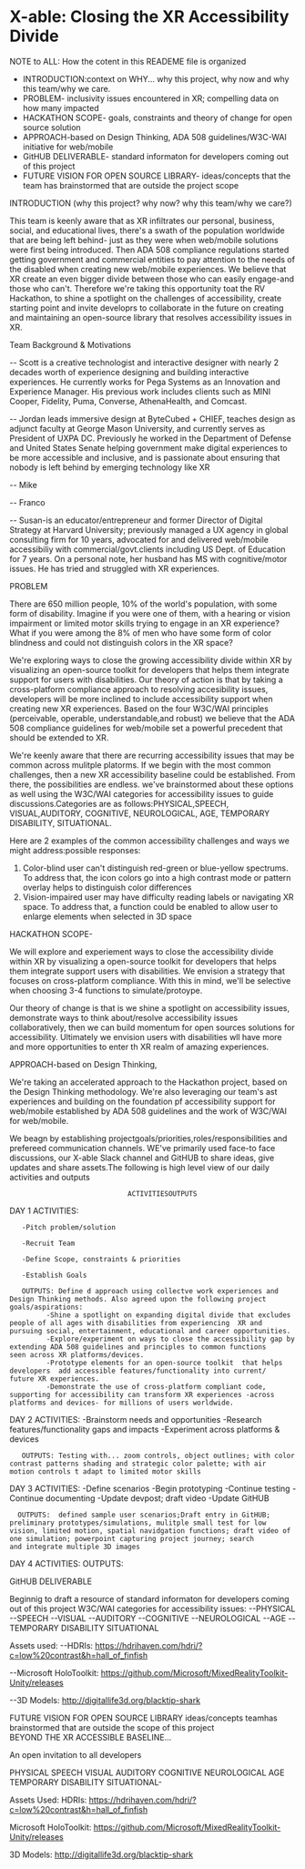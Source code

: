 # X-able: Closing the XR Accessibility Divide

NOTE to ALL: How the cotent in this READEME file is organized 

- INTRODUCTION:context on WHY... why this project, why now and why this team/why we care.
- PROBLEM- inclusivity issues encountered in XR; compelling data on how many impacted 
- HACKATHON SCOPE- goals, constraints and theory of change for open source solution
- APPROACH-based on Design Thinking, ADA 508 guidelines/W3C-WAI initiative for web/mobile
- GitHUB DELIVERABLE- standard informaton for developers coming out of this project
- FUTURE VISION FOR OPEN SOURCE LIBRARY- ideas/concepts that the team has brainstormed that are outside the project scope 

INTRODUCTION 
(why this project? why now? why this team/why we care?)
 
This team is keenly aware that as XR infiltrates our personal, business, social, and educational lives, there's a swath of the population worldwide that are being left behind- just as they were when web/mobile solutions were first being introduced. Then ADA 508 compliance regulations started getting government and commercial entities to pay attention to the needs of the disabled when creating new web/mobile experiences. We believe that XR create an even bigger divide between those who can easily engage-and those who can't. Therefore we're taking this opportunity toat the RV Hackathon, to shine a spotlight on the challenges of accessibility, create starting point and invite developrs to collaborate  in the future on creating and maintaining an open-source library  that resolves accessibility issues in XR.  


Team Background & Motivations

-- Scott is a creative technologist and interactive designer with nearly 2 decades worth of experience designing and building interactive experiences.  He currently works for Pega Systems as an Innovation and Experience Manager. His previous work includes clients such as MINI Cooper, Fidelity, Puma, Converse, AthenaHealth, and Comcast.

-- Jordan leads immersive design at ByteCubed + CHIEF, teaches design as adjunct faculty at George Mason University, and currently serves as President of UXPA DC. Previously he worked in the Department of Defense and United States Senate helping government make digital experiences to be more accessible and inclusive, and is passionate about ensuring that nobody is left behind by emerging technology like XR

-- Mike

-- Franco

-- Susan-is an educator/entrepreneur and former Director of Digital Strategy at Harvard University; previously managed a UX agency in global consulting firm for 10 years, advocated for and delivered web/mobile accessibiliy with commercial/govt.clients including US Dept. of Education for 7 years. On a personal note, her husband has MS with cognitive/motor issues. He has tried and struggled with XR experiences.

          

PROBLEM

There are 650 million people, 10% of the world's population, with some form of disability. Imagine if you were one of them, with a hearing or vision impairment or limited motor skills trying to engage in an XR experience? What if you were among the 8% of men who have some form of color blindness and could not distinguish colors in the XR space? 

We're exploring ways to close the growing accessibility divide within XR by visualizing an open-source toolkit for developers that helps them integrate support for users with disabilities. Our theory of action is that by taking a cross-platform compliance approach to resolving accesibility issues, developers will be more inclined to include accessibility support when creating new XR experiences. Based on the  four W3C/WAI principles (perceivable, operable, understandable,and robust) we believe that the ADA 508 compliance guidelines for web/mobile set a powerful precedent that should be extended to XR.

We're keenly aware that there are recurring accessibility issues that may be common across mulitple platorms. If we begin with the most common challenges, then a new XR accessibility baseline could be established. From there, the possibilities are endless. we've brainstormed about these options as well using the W3C/WAI categories for accessibility issues to guide discussions.Categories are as follows:PHYSICAL,SPEECH, VISUAL,AUDITORY, COGNITIVE, NEUROLOGICAL, AGE, TEMPORARY DISABILITY, SITUATIONAL.

Here are 2 examples of the common accessibility challenges and ways we might address:possible responses: 
  1. Color-blind user can't distinguish red-green or blue-yellow spectrums. To address that, the icon colors go into a high contrast mode   or pattern overlay helps to distinguish color differences
  2. Vision-impaired user may have difficulty reading labels or navigating XR space. To address that, a function could be enabled to allow user to enlarge elements when selected in 3D space

HACKATHON SCOPE- 

We will explore and experiement ways to close the accessibility divide within XR by visualizing a open-source toolkit for developers that helps them integrate support users with disabilities. 
We envision a strategy that focuses on cross-platform compliance. With this in mind, we'll be selective when choosing 3-4 functions to simulate/protoype.

Our theory of change is that is we shine a spotlight on accessibility issues, demonstrate ways to think about/resolve accessibility issues collaboratively, then we can build momentum for open sources solutions for accessibility. Ultimately we envision users with disabilities wll have more and more opportunities to enter th XR realm of amazing experiences. 

APPROACH-based on Design Thinking, 

We're taking an accelerated approach to the Hackathon project, based on the Design Thinking methodology. We're also leveraging our team's ast experiences and building on the foundation pf accessibility support for web/mobile established by ADA 508 guidelines and the work of W3C/WAI for web/mobile.

We beagn by establishing projectgoals/priorities,roles/responsibilities and prefereed communication channels. WE've primarily used face-to face discussions, our X-able Slack channel and GitHUB to share ideas, give updates and share assets.The following is high level view of our daily activities and outputs  

                                 ACTIVITIESOUTPUTS                                    
 
DAY 1 
       ACTIVITIES:
       
       -Pitch problem/solution
       
       -Recruit Team 
       
       -Define Scope, constraints & priorities
       
       -Establish Goals
       
       OUTPUTS: Define d approach using collectve work experiences and Design Thinking methods. Also agreed upon the following project            goals/aspirations:
             -Shine a spotlight on expanding digital divide that excludes people of all ages with disabilities from experiencing  XR and                pursuing social, entertainment, educational and career opportunities.
             -Explore/experiment on ways to close the accessibility gap by extending ADA 508 guidelines and principles to common functions              seen across XR platforms/devices. 
             -Prototype elements for an open-source toolkit  that helps developers  add accessible features/functionality into current/                future XR experiences.
             -Demonstrate the use of cross-platform compliant code, supporting for accessibility can transform XR experiences -across                  platforms and devices- for millions of users worldwide.


DAY 2  ACTIVITIES:
       -Brainstorm needs and opportunities
       -Research features/functionality gaps and impacts
       -Experiment across platforms & devices
       
       OUTPUTS: Testing with... zoom controls, object outlines; with color contrast patterns shading and strategic color palette; with air        motion controls t adapt to limited motor skills  


DAY 3
      ACTIVITIES:
      -Define scenarios 
      -Begin prototyping
      -Continue testing
      -Continue documenting 
      -Update devpost; draft video
      -Update GitHUB

      OUTPUTS:  defined sample user scenarios;Draft entry in GitHUB; preliminary prototypes/simulations, mulitple small test for low             vision, limited motion, spatial navidgation functions; draft video of one simulation; powerpoint capturing project journey; search         and integrate multiple 3D images

DAY 4
      ACTIVITIES:
      OUTPUTS:

GitHUB DELIVERABLE

Beginnig to draft a resource of standard  informaton for developers coming out of this project
W3C/WAI categories for accessibility issues:
--PHYSICAL
--SPEECH
--VISUAL
--AUDITORY
--COGNITIVE
--NEUROLOGICAL
--AGE
--TEMPORARY DISABILITY
SITUATIONAL

Assets used:
--HDRIs: https://hdrihaven.com/hdri/?c=low%20contrast&h=hall_of_finfish

--Microsoft HoloToolkit: https://github.com/Microsoft/MixedRealityToolkit-Unity/releases

--3D Models: http://digitallife3d.org/blacktip-shark


FUTURE VISION FOR OPEN SOURCE LIBRARY
  ideas/concepts teamhas brainstormed that are outside the scope of this project           
  BEYOND THE XR ACCESSIBLE BASELINE...
  
  An open invitation to  all developers 


PHYSICAL
SPEECH
VISUAL
AUDITORY
COGNITIVE
NEUROLOGICAL
AGE
TEMPORARY DISABILITY
SITUATIONAL- 

 



Assets Used:
HDRIs:
https://hdrihaven.com/hdri/?c=low%20contrast&h=hall_of_finfish

Microsoft HoloToolkit:
https://github.com/Microsoft/MixedRealityToolkit-Unity/releases

3D Models:
http://digitallife3d.org/blacktip-shark
